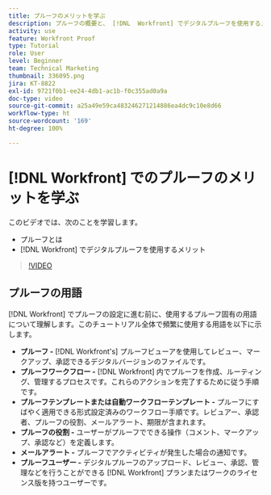 ```yaml
---
title: プルーフのメリットを学ぶ
description: プルーフの概要と、 [!DNL  Workfront] でデジタルプルーフを使用するメリットについて説明します。
activity: use
feature: Workfront Proof
type: Tutorial
role: User
level: Beginner
team: Technical Marketing
thumbnail: 336095.png
jira: KT-8822
exl-id: 9721f0b1-ee24-4db1-ac1b-f0c355ad0a9a
doc-type: video
source-git-commit: a25a49e59ca483246271214886ea4dc9c10e8d66
workflow-type: ht
source-wordcount: '169'
ht-degree: 100%

---
```


# [!DNL Workfront] でのプルーフのメリットを学ぶ

このビデオでは、次のことを学習します。

* プルーフとは
* [!DNL Workfront] でデジタルプルーフを使用するメリット

>[!VIDEO](https://video.tv.adobe.com/v/336095/?quality=12&learn=on)

## プルーフの用語

[!DNL  Workfront] でプルーフの設定に進む前に、使用するプルーフ固有の用語について理解します。このチュートリアル全体で頻繁に使用する用語を以下に示します。

* **プルーフ -** [!DNL Workfront's] プルーフビューアを使用してレビュー、マークアップ、承認できるデジタルバージョンのファイルです。
* **プルーフワークフロー -** [!DNL Workfront] 内でプルーフを作成、ルーティング、管理するプロセスです。これらのアクションを完了するために従う手順です。
* **プルーフテンプレートまたは自動ワークフローテンプレート -** プルーフにすばやく適用できる形式設定済みのワークフロー手順です。レビュアー、承認者、プルーフの役割、メールアラート、期限が含まれます。
* **プルーフの役割 -** ユーザーがプルーフでできる操作（コメント、マークアップ、承認など）を定義します。
* **メールアラート -** プルーフでアクティビティが発生した場合の通知です。
* **プルーフユーザー -** デジタルプルーフのアップロード、レビュー、承認、管理などを行うことができる [!DNL Workfront] プランまたはワークのライセンス版を持つユーザーです。

